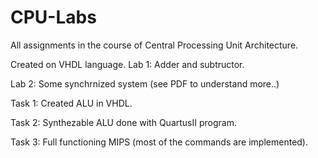 # CPU-Labs
All assignments in the course of Central Processing Unit Architecture.

Created on VHDL language.
Lab 1: Adder and subtructor.

Lab 2: Some synchrnized system (see PDF to understand more..)

Task 1: Created ALU in VHDL.

Task 2: Synthezable ALU done with QuartusII program.

Task 3: Full functioning MIPS (most of the commands are implemented).

